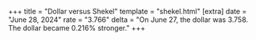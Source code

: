 +++
title = "Dollar versus Shekel"
template = "shekel.html"
[extra]
date = "June 28, 2024"
rate = "3.766"
delta = "On June 27, the dollar was 3.758. The dollar became 0.216% stronger."
+++
